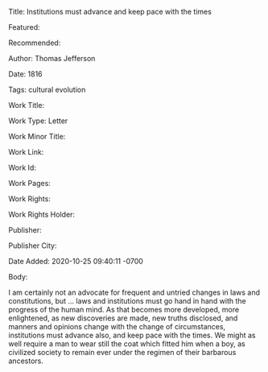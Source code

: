 Title: Institutions must advance and keep pace with the times

Featured: 

Recommended: 

Author: Thomas Jefferson

Date: 1816

Tags: cultural evolution

Work Title: 

Work Type: Letter

Work Minor Title:  

Work Link: 

Work Id:  

Work Pages:  

Work Rights:  

Work Rights Holder:  

Publisher:  

Publisher City:  

Date Added: 2020-10-25 09:40:11 -0700

Body:

I am certainly not an advocate for frequent and untried changes in laws and constitutions, but … laws and institutions must go hand in hand with the progress of the human mind. As that becomes more developed, more enlightened, as new discoveries are made, new truths disclosed, and manners and opinions change with the change of circumstances, institutions must advance also, and keep pace with the times. We might as well require a man to wear still the coat which fitted him when a boy, as civilized society to remain ever under the regimen of their barbarous ancestors.



